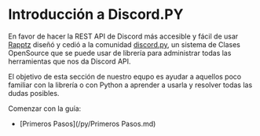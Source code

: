 # Introducción a Discord.PY

En favor de hacer la REST API de Discord más accesible y fácil de usar [Rapptz](https://github.com/Rapptz) diseñó y cedió a la comunidad [discord.py](https://github.com/Rapptz/discord.py), un sistema de Clases OpenSource que se puede usar de librería para administrar todas las herramientas que nos da Discord API.

El objetivo de esta sección de nuestro equpo es ayudar a aquellos poco familiar con la librería o con Python a aprender a usarla y resolver todas las dudas posibles.

Comenzar con la guía:
* [Primeros Pasos](/py/Primeros Pasos.md)
